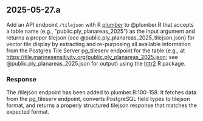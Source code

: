 
## 2025-05-27.a 

Add an API endpoint `/tilejson` with R [plumber](https://www.rplumber.io) to @plumber.R 
that accepts a table name (e.g., "public.ply_planareas_2025") as the input 
argument and returns a proper tilejson (see @public.ply_planareas_2025_tilejson.json)
for vector tile display by extracting and re-purposing all available
information from the Postgres Tile Server pg_tileserv endpoint for the table (e.g., at 
https://tile.marinesensitivity.org/public.ply_planareas_2025.json; see 
@public.ply_planareas_2025.json for output) using the 
[httr2](https://httr2.r-lib.org) R package.

### Response

The /tilejson endpoint has been added to plumber.R:100-158. It fetches data from 
the pg_tileserv endpoint, converts PostgreSQL field types to tilejson format, and 
returns a properly structured tilejson response that matches the expected format.
